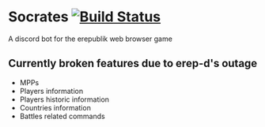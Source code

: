 # Socrates [![Build Status](https://travis-ci.org/Curlybear/Socrates.svg?branch=master)](https://travis-ci.org/Curlybear/Socrates)
A discord bot for the erepublik web browser game 

## Currently broken features due to erep-d's outage
- MPPs
- Players information
- Players historic information
- Countries information
- Battles related commands